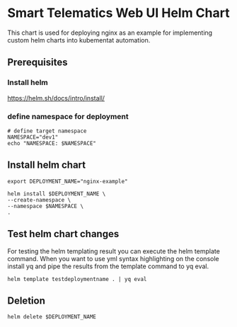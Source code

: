 # Smart Telematics Web UI Helm Chart

This chart is used for deploying nginx as an example for implementing custom helm charts into kubementat automation.

## Prerequisites

### Install helm
https://helm.sh/docs/intro/install/

### define namespace for deployment
```
# define target namespace
NAMESPACE="dev1"
echo "NAMESPACE: $NAMESPACE"
```


## Install helm chart
```
export DEPLOYMENT_NAME="nginx-example"

helm install $DEPLOYMENT_NAME \
--create-namespace \
--namespace $NAMESPACE \
.

```

## Test helm chart changes
For testing the helm templating result you can execute the helm template command.
When you want to use yml syntax highlighting on the console install yq and pipe the results from the template command to yq eval.

```
helm template testdeploymentname . | yq eval
```

## Deletion
```
helm delete $DEPLOYMENT_NAME
```